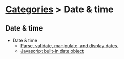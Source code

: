 # [Categories](categories.index.html) > Date & time

## Date & time

- Date & time
  - [Parse, validate, manipulate, and display dates. ](rex_momentjs.html)
  - [Javascript built-in date object](rex_date.html)